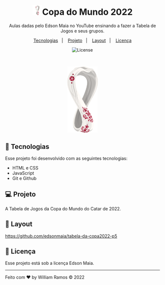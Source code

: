 <h1 align="center"><img alt="logo Catar 2022" src="images/favicon.png">Copa do Mundo 2022 </h1>

<p align="center">
Aulas dadas pelo Edson Maia no YouTube ensinando a fazer a Tabela de Jogos e seus grupos.
</p>

<p align="center">
  <a href="#-tecnologias">Tecnologias</a>&nbsp;&nbsp;&nbsp;|&nbsp;&nbsp;&nbsp;
  <a href="#-projeto">Projeto</a>&nbsp;&nbsp;&nbsp;|&nbsp;&nbsp;&nbsp;
  <a href="#-layout">Layout</a>&nbsp;&nbsp;&nbsp;|&nbsp;&nbsp;&nbsp;
  <a href="#memo-licença">Licença</a>
</p>

<p align="center">
  <img alt="License" src="https://img.shields.io/static/v1?label=license&message=MIT&color=49AA26&labelColor=000000">
</p>

<br>

<p align="center">
  <img alt="logo Catar 2022" src="images/logo.png" width="20%">
</p>

## 🚀 Tecnologias

Esse projeto foi desenvolvido com as seguintes tecnologias:

- HTML e CSS
- JavaScript
- Git e Github


## 💻 Projeto

A Tabela de Jogos da Copa do Mundo do Catar de 2022.

## 🔖 Layout
https://github.com/edsonmaia/tabela-da-copa2022-p5


## :memo: Licença

Esse projeto está sob a licença Edson Maia.

---

Feito com ♥ by William Ramos &copy; 2022